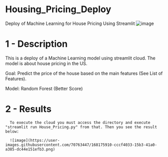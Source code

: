 # Housing_Pricing_Deploy
Deploy of Machine Learning for House Pricing Using Streamlit
![image](https://user-images.githubusercontent.com/70763447/168174335-5ba69146-130c-484e-b0ac-d07cfd0bda92.png)

# 1 - Description 

  This is a deploy of a Machine Learning model using streamlit cloud. The model is about house pricing in the US.
  
  Goal: Predict the price of the house based on the main features (See List of Features).
  
  Model: Random Forest (Better Score)
  
# 2 - Results

      To execute the cloud you must access the directory and execute "streamlit run House_Pricing.py" from that. Then you see the result below:
      
      ![image](https://user-images.githubusercontent.com/70763447/168175910-cccf4033-15b3-41a0-a385-dc44e151efb3.png)

  
  
